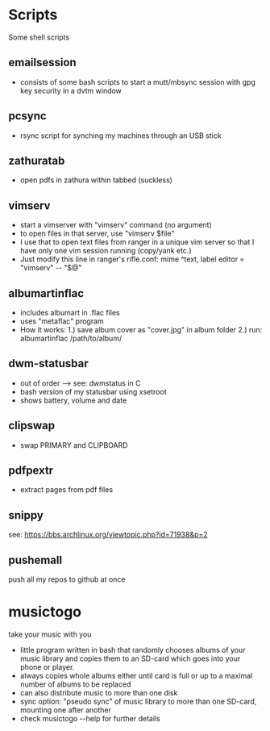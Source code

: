 Scripts
=======

Some shell scripts

emailsession
------------
- consists of some bash scripts to start a mutt/mbsync session
  with gpg key security in a dvtm window

pcsync
------
- rsync script for synching my machines through an USB stick

zathuratab
----------
- open pdfs in zathura within tabbed (suckless)

vimserv
-------
- start a vimserver with "vimserv" command (no argument)
- to open files in that server, use "vimserv $file"
- I use that to open text files from ranger in a unique vim server
  so that I have only one vim session running (copy/yank etc.)
- Just modify this line in ranger's rifle.conf:
  mime ^text,  label editor = "vimserv" -- "$@"

albumartinflac
--------------
- includes albumart in .flac files
- uses "metaflac" program
- How it works:
  1.) save album cover as "cover.jpg" in album folder
  2.) run: albumartinflac /path/to/album/

dwm-statusbar
-------------
- out of order --> see: dwmstatus in C
- bash version of my statusbar using xsetroot
- shows battery, volume and date

clipswap
--------
- swap PRIMARY and CLIPBOARD

pdfpextr
--------
- extract pages from pdf files

snippy
------
see: https://bbs.archlinux.org/viewtopic.php?id=71938&p=2

pushemall
------
push all my repos to github at once

musictogo
=========
take your music with you
- little program written in bash that randomly chooses 
  albums of your music library and copies them to an 
  SD-card which goes into your phone or player.
- always copies whole albums either until card is full
  or up to a maximal number of albums to be replaced
- can also distribute music to more than one disk
- sync option: "pseudo sync" of music library to more 
  than one SD-card, mounting one after another
- check musictogo --help for further details
